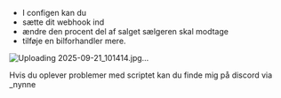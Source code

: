 

 - I configen kan du 
 - sætte dit webhook ind
 - ændre den procent del af salget sælgeren skal modtage
 - tilføje en bilforhandler mere.

![Uploading 2025-09-21_101414.jpg…]()





Hvis du oplever problemer med scriptet kan du finde mig på discord via _nynne

